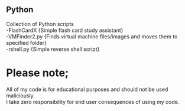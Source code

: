 ## Python  
Collection of Python scripts  
-FlashCardX {Simple flash card study assistant}  
-VMFinder2.py {Finds virtual machine files/images and moves them to specified folder}  
-rshell.py {Simple reverse shell script}  

# Please note;  
All of my code is for educational purposes and should not be used maliciously.  
I take zero responsibility for end user consequences of using my code.  
